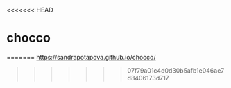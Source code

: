 <<<<<<< HEAD
# chocco
=======
https://sandrapotapova.github.io/chocco/
>>>>>>> 07f79a01c4d0d30b5afb1e046ae7d8406173d717
